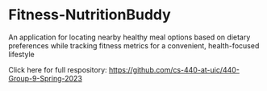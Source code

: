 # Fitness-NutritionBuddy

An application for locating nearby healthy meal options based on dietary preferences while tracking fitness metrics for a convenient, health-focused lifestyle

Click here for full respository: https://github.com/cs-440-at-uic/440-Group-9-Spring-2023
